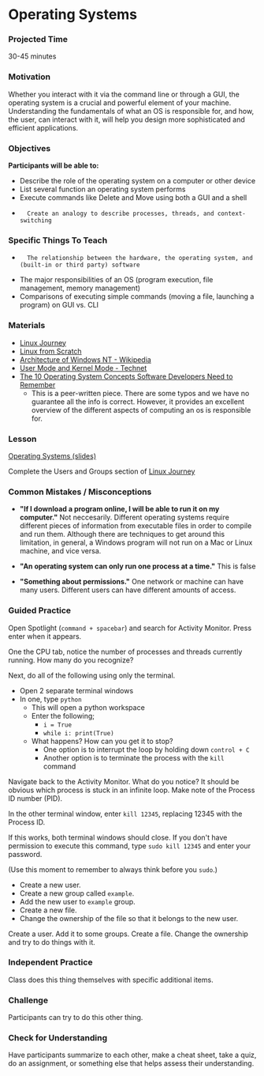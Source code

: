 # Operating Systems

### Projected Time

30-45 minutes

### Motivation

Whether you interact with it via the command line or through a GUI, the operating system is a crucial and powerful element of your machine. Understanding the fundamentals of what an OS is responsible for, and how, the user, can interact with it, will help you design more sophisticated and efficient applications.

### Objectives

**Participants will be able to:**

-   Describe the role of the operating system on a computer or other device
- 	List several function an operating system performs
- 	Execute commands like Delete and Move using both a GUI and a shell
-		Create an analogy to describe processes, threads, and context-switching

### Specific Things To Teach

-		The relationship between the hardware, the operating system, and (built-in or third party) software
-   The major responsibilities of an OS (program execution, file management, memory management)
- 	Comparisons of executing simple commands (moving a file, launching a program) on GUI vs. CLI

### Materials

-   [Linux Journey](https://linuxjourney.com/)
-   [Linux from Scratch](http://linuxfromscratch.org/lfs/read.html)
-   [Architecture of Windows NT - Wikipedia](https://en.wikipedia.org/wiki/Architecture_of_Windows_NT)
-   [User Mode and Kernel Mode - Technet](https://msdn.microsoft.com/en-us/windows/hardware/drivers/gettingstarted/user-mode-and-kernel-mode)
-   [The 10 Operating System Concepts Software Developers Need to Remember](https://medium.com/cracking-the-data-science-interview/the-10-operating-system-concepts-software-developers-need-to-remember-480d0734d710)
    - This is a peer-written piece. There are some typos and we have no guarantee all the info is correct. However, it provides an excellent overview of the different aspects of computing an os is responsible for.
### Lesson

[Operating Systems (slides)](https://docs.google.com/presentation/d/1lHxgrmb1M58f7ww51_xJT8ZeB0izVfMEeZnSLsH2YmU/edit?usp=sharing)

Complete the Users and Groups section of [Linux Journey](https://linuxjourney.com/)

### Common Mistakes / Misconceptions

- **"If I download a program online, I will be able to run it on my computer."** Not neccesarily. Different operating systems require different pieces of information from executable files in order to compile and run them. Although there are techniques to get around this limitation, in general, a Windows program will not run on a Mac or Linux machine, and vice versa.  


- **"An operating system can only run one process at a time."** This is false

- **"Something about permissions."** One network or machine can have many users. Different users can have different amounts of access.

### Guided Practice

Open Spotlight (`command + spacebar`) and search for Activity Monitor. Press enter when it appears.

One the CPU tab, notice the number of processes and threads currently running. How many do you recognize?

Next, do all of the following using only the terminal.

- Open 2 separate terminal windows
- In one, type `python`
  - This will open a python workspace
  - Enter the following;
    - `i = True`
    - `while i: print(True)`
  - What happens? How can you get it to stop?
    - One option is to interrupt the loop by holding down `control + C`
    - Another option is to terminate the process with the `kill` command

Navigate back to the Activity Monitor. What do you notice? It should be obvious which process is stuck in an infinite loop. Make note of the Process ID number (PID).

In the other terminal window, enter `kill 12345`, replacing 12345 with the Process ID.

If this works, both terminal windows should close. If you don't have permission to execute this command, type `sudo kill 12345` and enter your password.

(Use this moment to remember to always think before you `sudo`.)


- Create a new user.
- Create a new group called `example`.
- Add the new user to `example` group.
- Create a new file.
- Change the ownership of the file so that it belongs to the new user.



Create a user. Add it to some groups. Create a file. Change the ownership and try to do things with it.

### Independent Practice

Class does this thing themselves with specific additional items.

### Challenge

Participants can try to do this other thing.

### Check for Understanding

Have participants summarize to each other, make a cheat sheet, take a quiz, do an assignment, or something else that helps assess their understanding.
